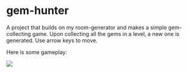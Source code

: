 # gem-hunter
A project that builds on my room-generator and makes a simple gem-collecting game. Upon collecting all the gems in a level, a new one is generated. Use arrow keys to move.

Here is some gameplay:

![](https://i.imgur.com/CE3yuS9.gif)

